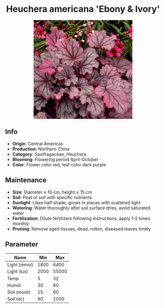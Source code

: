<h1 align='center'>Heuchera americana 'Ebony & Ivory'</h1>
<p align="center">
    <img 
        align='center'
        width='320'
        src="../images/heuchera americana ebony  ivory.png" 
        alt='Heuchera americana 'Ebony & Ivory'' />
</p>

## Info

 - **Origin**: Central Americas
 - **Production**: Northern China
 - **Category**: Saxifragaceae, Heuchera
 - **Blooming**: Flowering period April-October
 - **Color**: Flower color red, leaf color dark purple

## Maintenance

 - **Size**: Diameter ≥ 10 cm, height ≥ 15 cm
 - **Soil**: Peat or soil with specific nutrients
 - **Sunlight**: Likes half shade, grows in places with scattered light
 - **Watering**: Water thoroughly after soil surface dries, avoid saturated water
 - **Fertilization**: Dilute fertilizers following instructions, apply 1-2 times monthly
 - **Pruning**: Remove aged tissues, dead, rotten, diseased leaves timely

## Parameter

| Name         | Min  | Max   |
|--------------|------|-------|
| Light (mmol) | 1800 | 6400  |
| Light (lux)  | 2000 | 55000 |
| Temp         | 5    | 32    |
| Humid        | 30   | 80    |
| Soil (moist) | 15   | 60    |
| Soil (ec)    | 80  | 1000  |